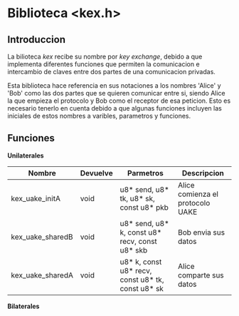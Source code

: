 # Biblioteca &lt;kex.h&gt;

## Introduccion
La bilioteca *kex* recibe su nombre por *key exchange*, debido a que implementa diferentes funciones que permiten la comunicacion e intercambio de claves entre dos partes de una comunicacion privadas.

Esta biblioteca hace referencia en sus notaciones a los nombres 'Alice' y 'Bob' como las dos partes que se quieren comunicar entre si, siendo Alice la que empieza el protocolo y Bob como el receptor de esa peticion. Esto es necesario tenerlo en cuenta debido a que algunas funciones incluyen las iniciales de estos nombres a varibles, parametros y funciones.

## Funciones

**Unilaterales**

| Nombre |	Devuelve | 	Parmetros |	Descripcion |
| --- | --- | --- | --- |
kex_uake_initA 	| void | 	u8* send, u8* tk, u8* sk, const u8* pkb |	Alice comienza el protocolo UAKE |
kex_uake_sharedB |	void |	u8* send, u8* k, const u8* recv, const u8* skb | 	Bob envia sus datos |
kex_uake_sharedA |	void | 	u8* k, const u8* recv, const u8* tk, const u8* sk |	Alice comparte sus datos |

**Bilaterales**
